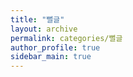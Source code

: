 ```yaml
---
title: "뻘글"
layout: archive
permalink: categories/뻘글
author_profile: true
sidebar_main: true
---
```

